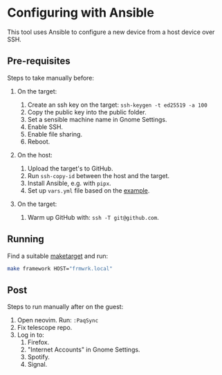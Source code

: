 # Configuring with Ansible

This tool uses Ansible to configure a new device from a host device over SSH.

## Pre-requisites

Steps to take manually before:

1. On the target:
    1. Create an ssh key on the target: `ssh-keygen -t ed25519 -a 100`
    2. Copy the public key into the public folder.
    3. Set a sensible machine name in Gnome Settings.
    4. Enable SSH.
    5. Enable file sharing.
    6. Reboot.

2. On the host:
    1. Upload the target's to GitHub.
    2. Run `ssh-copy-id` between the host and the target.
    3. Install Ansible, e.g. with `pipx`.
    4. Set up `vars.yml` file based on the [example](./vars.yml.example).

3. On the target:
    1. Warm up GitHub with: `ssh -T git@github.com`.

## Running

Find a suitable [maketarget](./Makefile) and run:

```bash
make framework HOST="frmwrk.local"
```

## Post

Steps to run manually after on the guest:

1. Open neovim. Run: `:PaqSync`
2. Fix telescope repo.
3. Log in to:
    1. Firefox.
    2. "Internet Accounts" in Gnome Settings.
    3. Spotify.
    4. Signal.
